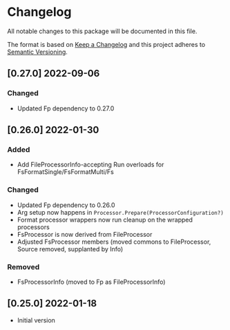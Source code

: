 # Changelog
All notable changes to this package will be documented in this file.

The format is based on [Keep a Changelog](http://keepachangelog.com/en/1.0.0/)
and this project adheres to [Semantic Versioning](http://semver.org/spec/v2.0.0.html).

## [0.27.0] 2022-09-06

### Changed

- Updated Fp dependency to 0.27.0

## [0.26.0] 2022-01-30

### Added

- Add FileProcessorInfo-accepting Run overloads for FsFormatSingle/FsFormatMulti/Fs

### Changed

- Updated Fp dependency to 0.26.0
- Arg setup now happens in `Processor.Prepare(ProcessorConfiguration?)`
- Format processor wrappers now run cleanup on the wrapped processors
- FsProcessor is now derived from FileProcessor
- Adjusted FsProcessor members (moved commons to FileProcessor, Source removed, supplanted by Info)

### Removed

- FsProcessorInfo (moved to Fp as FileProcessorInfo)

## [0.25.0] 2022-01-18

- Initial version
